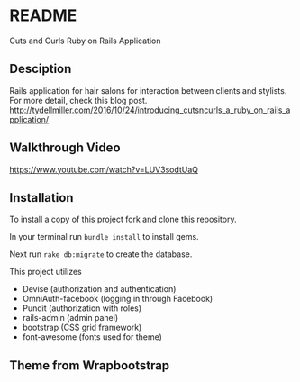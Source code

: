# README

Cuts and Curls Ruby on Rails Application

## Desciption
Rails application for hair salons for interaction between clients and stylists.
For more detail, check this blog post. http://tydellmiller.com/2016/10/24/introducing_cutsncurls_a_ruby_on_rails_application/

## Walkthrough Video
https://www.youtube.com/watch?v=LUV3sodtUaQ

## Installation
  To install a copy of this project fork and clone this repository.

  In your terminal run `bundle install` to install gems.
  
  Next run `rake db:migrate` to create the database.

  This project utilizes 
  - Devise (authorization and authentication)
  - OmniAuth-facebook (logging in through Facebook)
  - Pundit (authorization with roles)
  - rails-admin (admin panel)
  - bootstrap (CSS grid framework)
  - font-awesome (fonts used for theme)


 

## Theme from Wrapbootstrap
